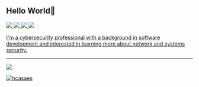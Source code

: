 ## Hello World👋

<a href="https://linkedin.com/in/hugocasaes" target="_blank"> <img src="https://img.shields.io/badge/LinkedIn-%230077B5.svg?style=for-the-badge&logo=linkedin&logoColor=white">
<a href="mailto:hugocasaes@gmail.com" target="_blank"> <img src="https://img.shields.io/badge/Gmail-D14836?style=for-the-badge&logo=gmail&logoColor=white">
<a href="https://hcasaes.github.io/" target="_blank"> <img src="https://img.shields.io/badge/GitHub-100000?style=for-the-badge&logo=github&logoColor=white">
<a href="https://codepen.io/hcasaes" target="_blank"> <img src="https://img.shields.io/badge/Codepen-000000?style=for-the-badge&logo=codepen&logoColor=white">

I'm a cybersecurity professional with a background in software development and interested in learning more about network and systems security.
_________________________________________________________________________
![](https://github-readme-stats.vercel.app/api/top-langs/?username=hcasaes&theme=dark&hide_border=true&layout=compact&include_all_commits=true&count_private=true&hide=json,properties,stylus,coffescript&card_width=495px)

<p align="left"> <img src="https://komarev.com/ghpvc/?username=hcasaes&label=Profile%20views&color=0e75b6&style=flat" alt="hcasaes" /> </p>

